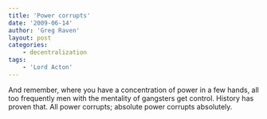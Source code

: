 ```yaml
---
title: 'Power corrupts'
date: '2009-06-14'
author: 'Greg Raven'
layout: post
categories:
    - decentralization
tags:
    - 'Lord Acton'
---
```


And remember, where you have a concentration of power in a few hands, all too frequently men with the mentality of gangsters get control. History has proven that. All power corrupts; absolute power corrupts absolutely.